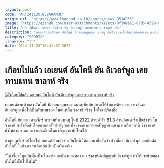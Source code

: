 ```yaml
---
layout: post
code: "ART2411201032ARAMUL"
origin_url: "https://www.khaosod.co.th/sports/news_9514233"
image: "https://github.com/user-attachments/assets/0f308ee1-d7db-4598-9bbc-49963d97477b"
title: "เกือบไปแล้ว เอเยนต์ อันโตนี ยัน ลิเวอร์พูล เคยทาบแทน ซาลาห์ จริง"
description: "เอเยนต์ส่วนตัวของ อันโตนี ปีกจอมหมุนของ แมนยู ยืนยันว่าเคยได้รับการติดต่อจาก หงส์แดง ลิเวอร์พูล เพื่อไปเป็นตัวแทนของ โมฮาเหม็ด ซาลาห์"
category: "SPORTS"
language: "th"
date: 2024-11-20T10:41:07.367Z
---
```


# เกือบไปแล้ว เอเยนต์ อันโตนี ยัน ลิเวอร์พูล เคยทาบแทน ซาลาห์ จริง

[![เกือบไปแล้ว เอเยนต์ อันโตนี ยัน ลิเวอร์พูล เคยทาบแทน ซาลาห์ จริง](https://www.khaosod.co.th/wpapp/uploads/2024/11/ANHTONY2.jpg "เกือบไปแล้ว เอเยนต์ อันโตนี ยัน ลิเวอร์พูล เคยทาบแทน ซาลาห์ จริง")](https://www.khaosod.co.th/wpapp/uploads/2024/11/ANHTONY2.jpg)

เอเยนต์ส่วนตัวของ อันโตนี ปีกจอมหมุนของ แมนยู ยืนยันว่าเคยได้รับการติดต่อจาก หงส์แดง ลิเวอร์พูล เพื่อไปเป็นตัวแทนของ โมฮาเหม็ด ซาลาห์ จริงๆ ไม่ใช่แค่เรื่องลือ

อันโตนี ย้ายจาก อาแจ็กซ์ มาร่วมทีม แมนยู ในปี 2022 ด้วยค่าตัว 81.3 ล้านปอนด์ ซึ่งเป็นช่วงที่ โม ซาลาห์ กำลังตัดสินใจอนาคตครั้งสำคัญก่อนที่จะจรดปากกาต่อสัญญาค้าแข้งมาจนถึงเวลานี้ ซึ่งซาลาห์ ยังไม่สามารถตกลงรายละเอียดในแง่สัญญาฉบับใหม่ได้

ล่าสุด จูเนียร์ เปโดรโซ เอเยนต์ส่วนตัวของอันโตนี ได้ออกมายืนยันว่า ข่าวลือว่า ลิเวอร์พูล เคยติดต่อ อันโตนี ในช่วงเวลาเดียวกันนั้นเป็นเรื่องจริง

“ใช่ เรื่องที่พูดกันนั้นเป็นเรื่องจริง แต่มันจบลงหลงจาก ซาลาห์ต่อสัญญากับลิเวอร์พูล ทำให้การย้ายของอันโตนีเป็นไปไม่ได้”

